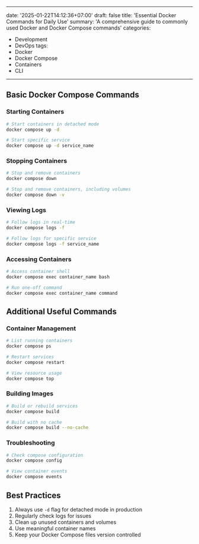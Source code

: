 
---
date: '2025-01-22T14:12:36+07:00'
draft: false
title: 'Essential Docker Commands for Daily Use'
summary: 'A comprehensive guide to commonly used Docker and Docker Compose commands'
categories:
  - Development
  - DevOps
tags:
  - Docker
  - Docker Compose
  - Containers
  - CLI
---

## Basic Docker Compose Commands

### Starting Containers
```bash
# Start containers in detached mode
docker compose up -d

# Start specific service
docker compose up -d service_name
```

### Stopping Containers
```bash
# Stop and remove containers
docker compose down

# Stop and remove containers, including volumes
docker compose down -v
```

### Viewing Logs
```bash
# Follow logs in real-time
docker compose logs -f

# Follow logs for specific service
docker compose logs -f service_name
```

### Accessing Containers
```bash
# Access container shell
docker compose exec container_name bash

# Run one-off command
docker compose exec container_name command
```

## Additional Useful Commands

### Container Management
```bash
# List running containers
docker compose ps

# Restart services
docker compose restart

# View resource usage
docker compose top
```

### Building Images
```bash
# Build or rebuild services
docker compose build

# Build with no cache
docker compose build --no-cache
```

### Troubleshooting
```bash
# Check compose configuration
docker compose config

# View container events
docker compose events
```

## Best Practices

1. Always use `-d` flag for detached mode in production
2. Regularly check logs for issues
3. Clean up unused containers and volumes
4. Use meaningful container names
5. Keep your Docker Compose files version controlled
